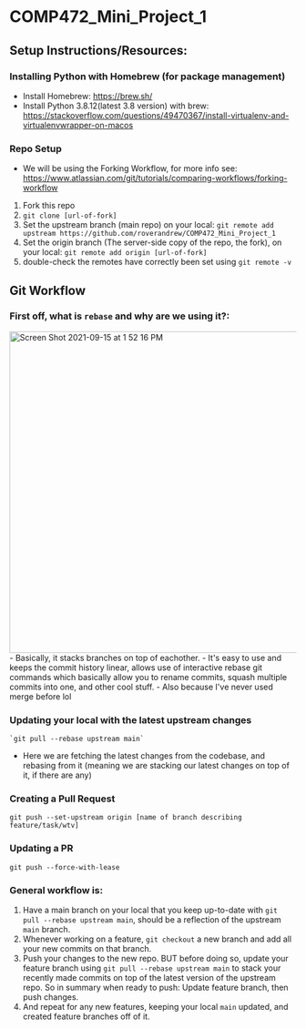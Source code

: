 # COMP472_Mini_Project_1

## Setup Instructions/Resources:
  ### Installing Python with Homebrew (for package management)
  * Install Homebrew: https://brew.sh/
  * Install Python 3.8.12(latest 3.8 version) with brew: https://stackoverflow.com/questions/49470367/install-virtualenv-and-virtualenvwrapper-on-macos

  ### Repo Setup
  * We will be using the Forking Workflow, for more info see: https://www.atlassian.com/git/tutorials/comparing-workflows/forking-workflow
  1)  Fork this repo
  2) `git clone [url-of-fork]`
  3) Set the upstream branch (main repo) on your local: `git remote add upstream https://github.com/roverandrew/COMP472_Mini_Project_1`
  4) Set the origin branch (The server-side copy of the repo, the fork), on your local: `git remote add origin [url-of-fork]`
  5) double-check the remotes have correctly been set using `git remote -v`

## Git Workflow
  ### First off, what is `rebase` and why are we using it?:
  <img width="565" alt="Screen Shot 2021-09-15 at 1 52 16 PM" src="https://user-images.githubusercontent.com/54918397/133484503-4d14cd90-9d01-46d8-bbef-f053d46d1ca3.png">
  - Basically, it stacks branches on top of eachother.
  - It's easy to use and keeps the commit history linear, allows use of interactive rebase git commands which basically allow you to rename commits, squash multiple commits into one, and other cool stuff.
  - Also because I've never used merge before lol

  ### Updating your local with the latest upstream changes
    `git pull --rebase upstream main`
   - Here we are fetching the latest changes from the codebase, and rebasing from it (meaning we are stacking our latest changes on top of it, if there are any)

  ### Creating a Pull Request
  `git push --set-upstream origin [name of branch describing feature/task/wtv]`
  
  ### Updating a PR
  `git push --force-with-lease`
  
  ### General workflow is:
  1) Have a main branch on your local that you keep up-to-date with `git pull --rebase upstream main`, should be a reflection of the upstream `main` branch.
  2) Whenever working on a feature, `git checkout` a new branch and add all your new commits on that branch.
  3) Push your changes to the new repo. BUT before doing so, update your feature branch using `git pull --rebase upstream main` to stack your recently made commits on top of the latest version of the upstream repo. So in summary when ready to push: Update feature branch, then push changes.
  4) And repeat for any new features, keeping your local `main` updated, and created feature branches off of it.
